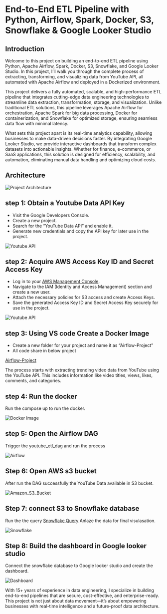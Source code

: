 # End-to-End ETL Pipeline with Python, Airflow, Spark, Docker, S3, Snowflake & Google Looker Studio

## Introduction
Welcome to this project on building an end-to-end ETL pipeline using Python, Apache Airflow, Spark, Docker, S3, Snowflake, and Google Looker Studio.
In this project, I’ll walk you through the complete process of extracting, transforming, and
visualizing data from YouTube API, all automated with Apache Airflow and deployed in a
Dockerized environment.

This project delivers a fully automated, scalable, and high-performance ETL pipeline that integrates cutting-edge data engineering technologies to streamline data extraction, transformation, storage, and visualization. Unlike traditional ETL solutions, this pipeline leverages Apache Airflow for orchestration, Apache Spark for big data processing, Docker for containerization, and Snowflake for optimized storage, ensuring seamless data flow with minimal latency.

What sets this project apart is its real-time analytics capability, allowing businesses to make data-driven decisions faster. By integrating Google Looker Studio, we provide interactive dashboards that transform complex datasets into actionable insights. Whether for finance, e-commerce, or SaaS applications, this solution is designed for efficiency, scalability, and automation, eliminating manual data handling and optimizing cloud costs.


## Architecture

![Project Architecture](Images/Project_Architecture.png)

## step 1: Obtain a Youtube Data API Key

- Visit the Google Developers Console.
- Create a new project.
- Search for the “YouTube Data API” and enable it.
- Generate new credentials and copy the API key for later use in the project.

  
![Youtube API](Images/Google_API.png)


## step 2: Acquire AWS Access Key ID and Secret Access Key

- Log in to your [AWS Management Console](https://aws.amazon.com/console/).
- Navigate to the IAM (Identity and Access Management) section and create a new user.
- Attach the necessary policies for S3 access and create Access Keys.
- Save the generated Access Key ID and Secret Access Key securely for use in the project.


![Youtube API](Images/AWS_Access_Key.png)

## step 3: Using VS code Create a Docker Image

- Create a new folder for your project and name it as “Airflow-Project”
- All code share in below project

 [Airflow-Project](Images/Airflow-Project)

The process starts with extracting trending video data from YouTube using the YouTube
API. This includes information like video titles, views, likes, comments, and categories.

## step 4: Run the docker

Run the compose up to run the docker.

![Docker Image](Images/Docker_Image.png)


## step 5: Open the Airflow DAG

Trigger the youtube_etl_dag and run the process

![Airflow](Images/Airflow_ETL_Dag.png)

## Step 6: Open AWS s3 bucket

After run the DAG successfully the YouTube Data available in S3 bucket.

![Amazon_S3_Bucket](Images/Amazon_S3_Bucket.png)

## Step 7: connect S3 to Snowflake database

Run the the query [Snowflake Query](Snowflake_Query.html) 
Anlaze the data for final visulasation.

![Snowflake](Images/snowflake_query.png)


## Step 8: Build the dashboard in Google looker studio

Connect the snowflake database to Google looker studio and create the dashboard.

![Dashboard](Images/Youtube_Trend_Analysis_Dashboard.png)


With 15+ years of experience in data engineering, I specialize in building end-to-end pipelines that are secure, cost-effective, and enterprise-ready. This project is not just about data movement—it’s about empowering businesses with real-time intelligence and a future-proof data architecture.

